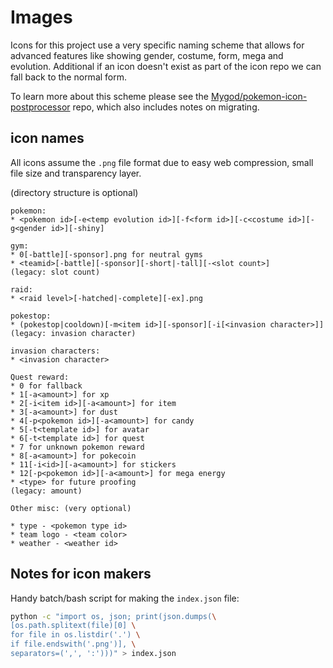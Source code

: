 # Images

Icons for this project use a very specific naming scheme that allows for advanced features like showing gender, costume, form, mega and evolution. Additional if an icon doesn't exist as part of the icon repo we can fall back to the normal form.

To learn more about this scheme please see the [Mygod/pokemon-icon-postprocessor] repo, which also includes notes on migrating.

## icon names

All icons assume the `.png` file format due to easy web compression, small file size and transparency layer.

(directory structure is optional)

```
pokemon:
* <pokemon id>[-e<temp evolution id>][-f<form id>][-c<costume id>][-g<gender id>][-shiny]

gym:
* 0[-battle][-sponsor].png for neutral gyms
* <teamid>[-battle][-sponsor][-short|-tall][-<slot count>]
(legacy: slot count)

raid:
* <raid level>[-hatched|-complete][-ex].png

pokestop:
* (pokestop|cooldown)[-m<item id>][-sponsor][-i[<invasion character>]]
(legacy: invasion character)

invasion characters:
* <invasion character>

Quest reward:
* 0 for fallback
* 1[-a<amount>] for xp
* 2[-i<item id>][-a<amount>] for item
* 3[-a<amount>] for dust
* 4[-p<pokemon id>][-a<amount>] for candy
* 5[-t<template id>] for avatar
* 6[-t<template id>] for quest
* 7 for unknown pokemon reward
* 8[-a<amount>] for pokecoin
* 11[-i<id>][-a<amount>] for stickers
* 12[-p<pokemon id>][-a<amount>] for mega energy
* <type> for future proofing
(legacy: amount)

Other misc: (very optional)

* type - <pokemon type id>
* team logo - <team color>
* weather - <weather id>
```

## Notes for icon makers

Handy batch/bash script for making the `index.json` file:

```sh
python -c "import os, json; print(json.dumps(\
[os.path.splitext(file)[0] \
for file in os.listdir('.') \
if file.endswith('.png')], \
separators=(',', ':')))" > index.json
```

[Mygod/pokemon-icon-postprocessor]: https://github.com/Mygod/pokemon-icon-postprocessor
